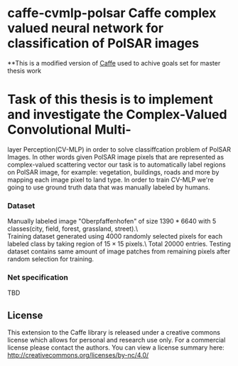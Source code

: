 # caffe-cvmlp-polsar Caffe complex valued neural network for classification of PolSAR images

**This is a modified version of [Caffe](https://github.com/BVLC/caffe) used to achive goals set for master thesis work <!--[architecture](link)** -->

# Task of this thesis is to implement and investigate the Complex-Valued Convolutional Multi-
layer Perception(CV-MLP) in order to solve classiffcation problem of PolSAR Images.
In other words given PolSAR image pixels that are represented as complex-valued scattering
vector our task is to automatically label regions on PolSAR image, for example: vegetation,
buildings, roads and more by mapping each image pixel to land type.
In order to train CV-MLP we're going to use ground truth data that was manually labeled
by humans.

### Dataset

 Manually labeled image "Oberpfaffenhofen" of size $1390 * 6640$ with 5 classes(city, field, forest, grassland, street).\\	 
 Training dataset generated using 4000 randomly selected pixels for each labeled class by taking region of $15 \times 15$ pixels.\\
 Total 20000 entries.
 Testing dataset contains same amount of image patches from remaining pixels after random selection for training.

### Net specification

TBD

## License

This extension to the Caffe library is released under a creative commons license which allows for personal and research use only. For a commercial license please contact the authors. You can view a license summary here:
http://creativecommons.org/licenses/by-nc/4.0/